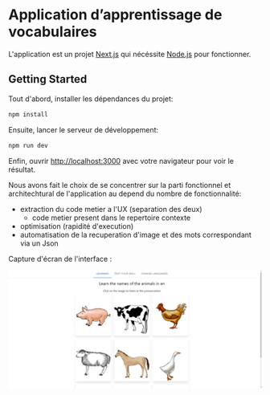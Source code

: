 # Application d’apprentissage de vocabulaires

L'application est un projet [Next.js](https://nextjs.org/) qui nécéssite [Node.js](https://nodejs.org/en/) pour fonctionner.

## Getting Started

Tout d'abord, installer les dépendances du projet:

```bash
npm install
```

Ensuite, lancer le serveur de développement:

```bash
npm run dev
```

Enfin, ouvrir [http://localhost:3000](http://localhost:3000) avec votre navigateur pour voir le résultat.

Nous avons fait le choix de se concentrer sur la parti fonctionnel et architechtural de l'application au depend du nombre de fonctionnalité:

- extraction du code metier a l'UX (separation des deux)
  - code metier present dans le repertoire contexte
- optimisation (rapidité d'execution)
- automatisation de la recuperation d'image et des mots correspondant via un Json

Capture d'écran de l'interface :

![image](interface.png)
